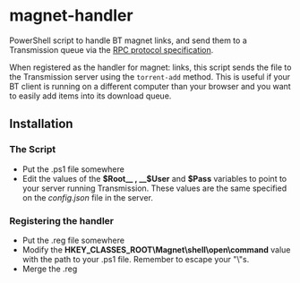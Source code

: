# magnet-handler #
PowerShell script to handle BT magnet links, and send them to a Transmission queue via the [RPC protocol specification](https://github.com/transmission/transmission/wiki/RPC-Protocol-Specification).

When registered as the handler for magnet: links, this script sends the file to the Transmission server using the `torrent-add` method. This is useful if your BT client is running on a different computer than your browser and you want to easily add items into its download queue.

## Installation ##
### The Script ###
* Put the .ps1 file somewhere
* Edit the values of the __$Root__ , __$User__ and __$Pass__ variables to point to your server running Transmission. These values are the same specified on the _config.json_ file in the server.
### Registering the handler ###
* Put the .reg file somewhere
* Modify the __HKEY_CLASSES_ROOT\\Magnet\\shell\\open\\command__ value with the path to your .ps1 file. Remember to escape your "\\"s.
* Merge the .reg
